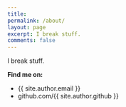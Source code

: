 ```yaml
---
title:
permalink: /about/
layout: page
excerpt: I break stuff.
comments: false
---
```


I break stuff.

**Find me on:**

- {{ site.author.email }}
- github.com/{{ site.author.github }}
